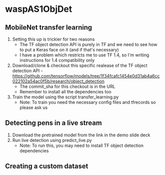 # waspAS1ObjDet

## MobileNet transfer learning
1. Setting this up is trickier for two reasons
	- The TF object detection API is purely in TF and we need to see how to put a Keras face on it (and if that's necessary)
	- I have a problem which restricts me to use TF 1.4, so I'm writing instructions for 1.4 compatibility only
2. Download/clone & checkout this specific realease of the TF object detection API - https://github.com/tensorflow/models/tree/1f34fcafc1454e0d31ab4a6cc022102a54ac0f5b/research/object_detection
	- The commit_sha for this checkout is in the URL
	- Remember to install all the dependencies too
3. Train the model using the script transfer_learning.py
	- Note: To train you need the necessary config files and tfrecords so please ask us

## Detecting pens in a live stream
1. Download the pretrained model from the link in the demo slide deck
2. Run live detection using predict_live.py
	- Note: To run this, you may need to install TF object detection dependencies

## Creating a custom dataset